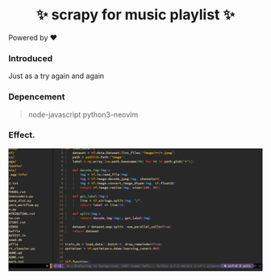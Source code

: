 <h1 align="center"> ✨ scrapy for music playlist ✨ </h1>

Powered by ❤️

### Introduced

Just as a try again and again

### Depencement

> node-javascript python3-neovim 

### Effect.

![image](https://raw.githubusercontent.com/miffyrcee/nvim-init/master/etc/image/effect.png)

